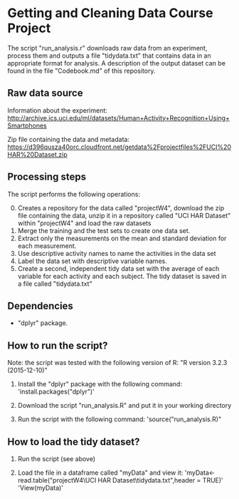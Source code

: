 # Getting and Cleaning Data Course Project
The script "run_analysis.r" downloads raw data from an experiment, process them and outputs a file "tidydata.txt" that contains data in an appropriate format for analysis.
A description of the output dataset can be found in the file "Codebook.md" of this repository.

## Raw data source
Information about the experiment:
http://archive.ics.uci.edu/ml/datasets/Human+Activity+Recognition+Using+Smartphones

Zip file containing the data and metadata:
https://d396qusza40orc.cloudfront.net/getdata%2Fprojectfiles%2FUCI%20HAR%20Dataset.zip

## Processing steps
The script performs the following operations:

0. Creates a repository for the data called "projectW4", download the zip file containing the data, unzip it in a repository called "UCI HAR Dataset" within "projectW4" and load the raw datasets
1. Merge the training and the test sets to create one data set.
2. Extract only the measurements on the mean and standard deviation for each measurement.
3. Use descriptive activity names to name the activities in the data set
4. Label the data set with descriptive variable names.
5. Create a second, independent tidy data set with the average of each variable for each activity and each subject. The tidy dataset is saved in a file called "tidydata.txt"

## Dependencies
- "dplyr" package.

## How to run the script?
Note: the script was tested with the following version of R: "R version 3.2.3 (2015-12-10)"

1. Install the "dplyr" package with the following command:
'install.packages("dplyr")'

2. Download the script "run_analysis.R" and put it in your working directory

3. Run the script with the following command:
'source("run_analysis.R)"

## How to load the tidy dataset?
1. Run the script (see above)

2. Load the file in a dataframe called "myData" and view it:
'myData<- read.table("projectW4\\UCI HAR Dataset\\tidydata.txt",header = TRUE)'
'View(myData)'